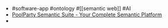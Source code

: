- #software-app #ontology #[[semantic web]] #AI
- [PoolParty Semantic Suite - Your Complete Semantic Platform](https://www.poolparty.biz/)
-